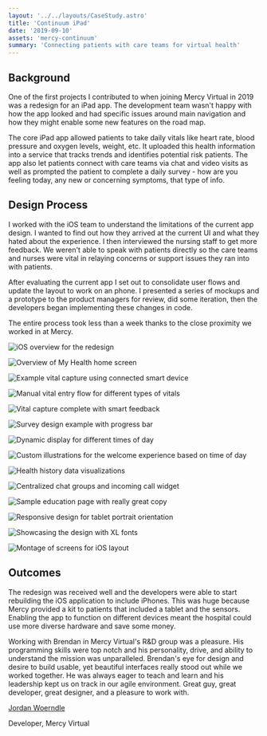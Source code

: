 ```yaml
---
layout: '../../layouts/CaseStudy.astro'
title: 'Continuum iPad'
date: '2019-09-10'
assets: 'mercy-continuum'
summary: 'Connecting patients with care teams for virtual health'
---
```


## Background

One of the first projects I contributed to when joining Mercy Virtual in 2019 was a redesign for an iPad app. The development team wasn't happy with how the app looked and had specific issues around main navigation and how they might enable some new features on the road map.

The core iPad app allowed patients to take daily vitals like heart rate, blood pressure and oxygen levels, weight, etc. It uploaded this health information into a service that tracks trends and identifies potential risk patients. The app also let patients connect with care teams via chat and video visits as well as prompted the patient to complete a daily survey - how are you feeling today, any new or concerning symptoms, that type of info.

## Design Process

I worked with the iOS team to understand the limitations of the current app design. I wanted to find out how they arrived at the current UI and what they hated about the experience. I then interviewed the nursing staff to get more feedback. We weren't able to speak with patients directly so the care teams and nurses were vital in relaying concerns or support issues they ran into with patients.

After evaluating the current app I set out to consolidate user flows and update the layout to work on an phone. I presented a series of mockups and a prototype to the product managers for review, did some iteration, then the developers began implementing these changes in code.

The entire process took less than a week thanks to the close proximity we worked in at Mercy.

![iOS overview for the redesign](/mercy-continuum/cont_01.png)

![Overview of My Health home screen](/mercy-continuum/cont_02.png)

![Example vital capture using connected smart device](/mercy-continuum/cont_03.png)

![Manual vital entry flow for different types of vitals](/mercy-continuum/cont_04.png)

![Vital capture complete with smart feedback](/mercy-continuum/cont_05.png)

![Survey design example with progress bar](/mercy-continuum/cont_06.png)

![Dynamic display for different times of day](/mercy-continuum/cont_07.png)

![Custom illustrations for the welcome experience based on time of day](/mercy-continuum/cont_08.png)

![Health history data visualizations](/mercy-continuum/cont_09.png)

![Centralized chat groups and incoming call widget](/mercy-continuum/cont_10.png)

![Sample education page with really great copy](/mercy-continuum/cont_11.png)

![Responsive design for tablet portrait orientation](/mercy-continuum/cont_12.png)

![Showcasing the design with XL fonts](/mercy-continuum/cont_13.png)

![Montage of screens for iOS layout](/mercy-continuum/cont_14.png)

## Outcomes

The redesign was received well and the developers were able to start rebuilding the iOS application to include iPhones. This was huge because Mercy provided a kit to patients that included a tablet and the sensors. Enabling the app to function on different devices meant the hospital could use more diverse hardware and save some money.

<div class="quote">
  <p>Working with Brendan in Mercy Virtual's R&D group was a pleasure. His programming skills were top notch and his personality, drive, and ability to understand the mission was unparalleled. Brendan's eye for design and desire to build usable, yet beautiful interfaces really stood out while we worked together. He was always eager to teach and learn and his leadership kept us on track in our agile environment. Great guy, great developer, great designer, and a pleasure to work with.</p>
  <p><a href="https://www.linkedin.com/in/jordan-woerndle/" target="_blank">Jordan Woerndle</a></p>
  <p>Developer, Mercy Virtual</p>
</div>
